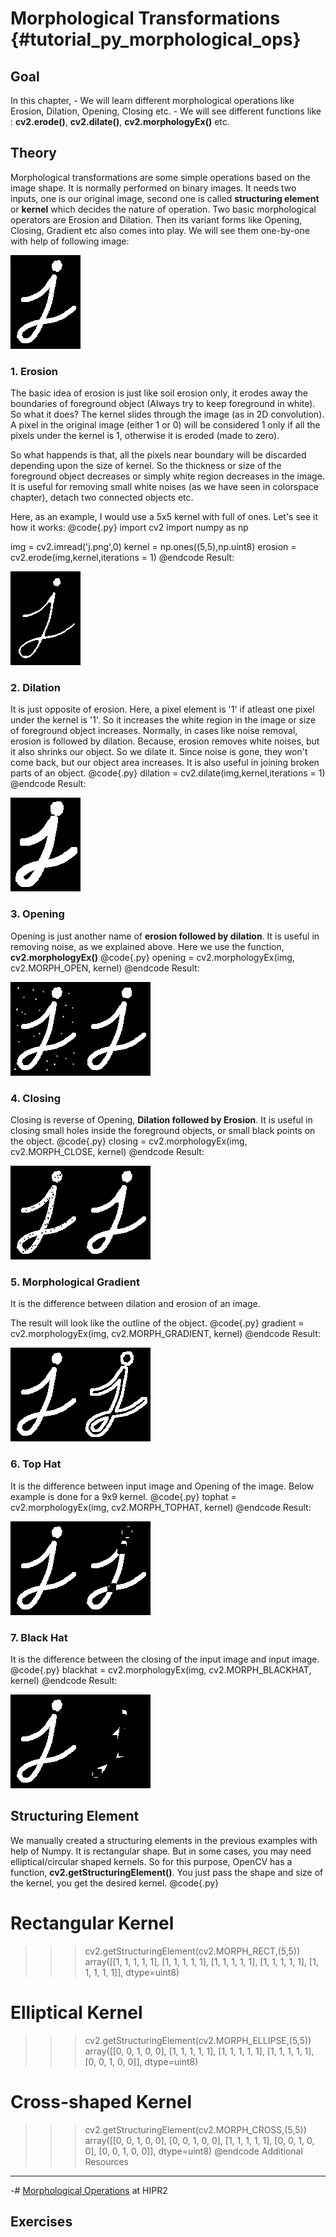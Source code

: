 Morphological Transformations {#tutorial_py_morphological_ops}
=============================

Goal
----

In this chapter,
    -   We will learn different morphological operations like Erosion, Dilation, Opening, Closing
        etc.
    -   We will see different functions like : **cv2.erode()**, **cv2.dilate()**,
        **cv2.morphologyEx()** etc.

Theory
------

Morphological transformations are some simple operations based on the image shape. It is normally
performed on binary images. It needs two inputs, one is our original image, second one is called
**structuring element** or **kernel** which decides the nature of operation. Two basic morphological
operators are Erosion and Dilation. Then its variant forms like Opening, Closing, Gradient etc also
comes into play. We will see them one-by-one with help of following image:

![image](images/j.png)

### 1. Erosion

The basic idea of erosion is just like soil erosion only, it erodes away the boundaries of
foreground object (Always try to keep foreground in white). So what it does? The kernel slides
through the image (as in 2D convolution). A pixel in the original image (either 1 or 0) will be
considered 1 only if all the pixels under the kernel is 1, otherwise it is eroded (made to zero).

So what happends is that, all the pixels near boundary will be discarded depending upon the size of
kernel. So the thickness or size of the foreground object decreases or simply white region decreases
in the image. It is useful for removing small white noises (as we have seen in colorspace chapter),
detach two connected objects etc.

Here, as an example, I would use a 5x5 kernel with full of ones. Let's see it how it works:
@code{.py}
import cv2
import numpy as np

img = cv2.imread('j.png',0)
kernel = np.ones((5,5),np.uint8)
erosion = cv2.erode(img,kernel,iterations = 1)
@endcode
Result:

![image](images/erosion.png)

### 2. Dilation

It is just opposite of erosion. Here, a pixel element is '1' if atleast one pixel under the kernel
is '1'. So it increases the white region in the image or size of foreground object increases.
Normally, in cases like noise removal, erosion is followed by dilation. Because, erosion removes
white noises, but it also shrinks our object. So we dilate it. Since noise is gone, they won't come
back, but our object area increases. It is also useful in joining broken parts of an object.
@code{.py}
dilation = cv2.dilate(img,kernel,iterations = 1)
@endcode
Result:

![image](images/dilation.png)

### 3. Opening

Opening is just another name of **erosion followed by dilation**. It is useful in removing noise, as
we explained above. Here we use the function, **cv2.morphologyEx()**
@code{.py}
opening = cv2.morphologyEx(img, cv2.MORPH_OPEN, kernel)
@endcode
Result:

![image](images/opening.png)

### 4. Closing

Closing is reverse of Opening, **Dilation followed by Erosion**. It is useful in closing small holes
inside the foreground objects, or small black points on the object.
@code{.py}
closing = cv2.morphologyEx(img, cv2.MORPH_CLOSE, kernel)
@endcode
Result:

![image](images/closing.png)

### 5. Morphological Gradient

It is the difference between dilation and erosion of an image.

The result will look like the outline of the object.
@code{.py}
gradient = cv2.morphologyEx(img, cv2.MORPH_GRADIENT, kernel)
@endcode
Result:

![image](images/gradient.png)

### 6. Top Hat

It is the difference between input image and Opening of the image. Below example is done for a 9x9
kernel.
@code{.py}
tophat = cv2.morphologyEx(img, cv2.MORPH_TOPHAT, kernel)
@endcode
Result:

![image](images/tophat.png)

### 7. Black Hat

It is the difference between the closing of the input image and input image.
@code{.py}
blackhat = cv2.morphologyEx(img, cv2.MORPH_BLACKHAT, kernel)
@endcode
Result:

![image](images/blackhat.png)

Structuring Element
-------------------

We manually created a structuring elements in the previous examples with help of Numpy. It is
rectangular shape. But in some cases, you may need elliptical/circular shaped kernels. So for this
purpose, OpenCV has a function, **cv2.getStructuringElement()**. You just pass the shape and size of
the kernel, you get the desired kernel.
@code{.py}
# Rectangular Kernel
>>> cv2.getStructuringElement(cv2.MORPH_RECT,(5,5))
array([[1, 1, 1, 1, 1],
       [1, 1, 1, 1, 1],
       [1, 1, 1, 1, 1],
       [1, 1, 1, 1, 1],
       [1, 1, 1, 1, 1]], dtype=uint8)

# Elliptical Kernel
>>> cv2.getStructuringElement(cv2.MORPH_ELLIPSE,(5,5))
array([[0, 0, 1, 0, 0],
       [1, 1, 1, 1, 1],
       [1, 1, 1, 1, 1],
       [1, 1, 1, 1, 1],
       [0, 0, 1, 0, 0]], dtype=uint8)

# Cross-shaped Kernel
>>> cv2.getStructuringElement(cv2.MORPH_CROSS,(5,5))
array([[0, 0, 1, 0, 0],
       [0, 0, 1, 0, 0],
       [1, 1, 1, 1, 1],
       [0, 0, 1, 0, 0],
       [0, 0, 1, 0, 0]], dtype=uint8)
@endcode
Additional Resources
--------------------

-#  [Morphological Operations](http://homepages.inf.ed.ac.uk/rbf/HIPR2/morops.htm) at HIPR2

Exercises
---------
